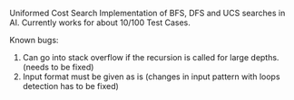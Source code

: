 Uniformed Cost Search
Implementation of BFS, DFS and UCS searches in AI.
Currently works for about 10/100 Test Cases. 

Known bugs:
1. Can go into stack overflow if the recursion is called for large depths. (needs to be fixed)
2. Input format must be given as is (changes in input pattern with loops detection has to be fixed)
